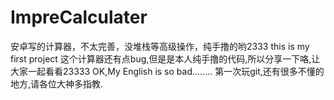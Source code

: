 # ImpreCalculater
安卓写的计算器，不太完善，没堆栈等高级操作，纯手撸的哟2333
this is my first project
这个计算器还有点bug,但是是本人纯手撸的代码,所以分享一下咯,让大家一起看看23333
OK,My English is so bad........
第一次玩git,还有很多不懂的地方,请各位大神多指教.
